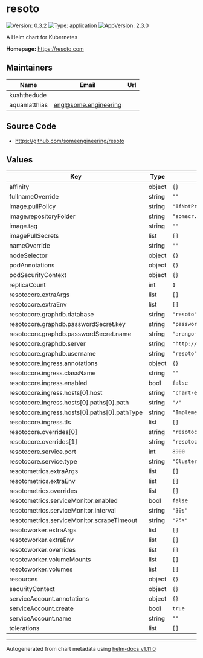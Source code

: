 # resoto

![Version: 0.3.2](https://img.shields.io/badge/Version-0.3.2-informational?style=flat-square) ![Type: application](https://img.shields.io/badge/Type-application-informational?style=flat-square) ![AppVersion: 2.3.0](https://img.shields.io/badge/AppVersion-2.3.0-informational?style=flat-square)

A Helm chart for Kubernetes

**Homepage:** <https://resoto.com>

## Maintainers

| Name | Email | Url |
| ---- | ------ | --- |
| kushthedude |  |  |
| aquamatthias | <eng@some.engineering> |  |

## Source Code

* <https://github.com/someengineering/resoto>

## Values

| Key | Type | Default | Description |
|-----|------|---------|-------------|
| affinity | object | `{}` |  |
| fullnameOverride | string | `""` |  |
| image.pullPolicy | string | `"IfNotPresent"` |  |
| image.repositoryFolder | string | `"somecr.io/someengineering"` |  |
| image.tag | string | `""` |  |
| imagePullSecrets | list | `[]` |  |
| nameOverride | string | `""` |  |
| nodeSelector | object | `{}` |  |
| podAnnotations | object | `{}` |  |
| podSecurityContext | object | `{}` |  |
| replicaCount | int | `1` |  |
| resotocore.extraArgs | list | `[]` |  |
| resotocore.extraEnv | list | `[]` |  |
| resotocore.graphdb.database | string | `"resoto"` |  |
| resotocore.graphdb.passwordSecret.key | string | `"password"` |  |
| resotocore.graphdb.passwordSecret.name | string | `"arango-user"` |  |
| resotocore.graphdb.server | string | `"http://single-server:8529"` |  |
| resotocore.graphdb.username | string | `"resoto"` |  |
| resotocore.ingress.annotations | object | `{}` |  |
| resotocore.ingress.className | string | `""` |  |
| resotocore.ingress.enabled | bool | `false` |  |
| resotocore.ingress.hosts[0].host | string | `"chart-example.local"` |  |
| resotocore.ingress.hosts[0].paths[0].path | string | `"/"` |  |
| resotocore.ingress.hosts[0].paths[0].pathType | string | `"ImplementationSpecific"` |  |
| resotocore.ingress.tls | list | `[]` |  |
| resotocore.overrides[0] | string | `"resotocore.runtime.start_collect_on_subscriber_connect=true"` |  |
| resotocore.overrides[1] | string | `"resotocore.api.ui_path=/usr/local/resoto/ui/"` |  |
| resotocore.service.port | int | `8900` |  |
| resotocore.service.type | string | `"ClusterIP"` |  |
| resotometrics.extraArgs | list | `[]` |  |
| resotometrics.extraEnv | list | `[]` |  |
| resotometrics.overrides | list | `[]` |  |
| resotometrics.serviceMonitor.enabled | bool | `false` |  |
| resotometrics.serviceMonitor.interval | string | `"30s"` |  |
| resotometrics.serviceMonitor.scrapeTimeout | string | `"25s"` |  |
| resotoworker.extraArgs | list | `[]` |  |
| resotoworker.extraEnv | list | `[]` |  |
| resotoworker.overrides | list | `[]` |  |
| resotoworker.volumeMounts | list | `[]` |  |
| resotoworker.volumes | list | `[]` |  |
| resources | object | `{}` |  |
| securityContext | object | `{}` |  |
| serviceAccount.annotations | object | `{}` |  |
| serviceAccount.create | bool | `true` |  |
| serviceAccount.name | string | `""` |  |
| tolerations | list | `[]` |  |

----------------------------------------------
Autogenerated from chart metadata using [helm-docs v1.11.0](https://github.com/norwoodj/helm-docs/releases/v1.11.0)
